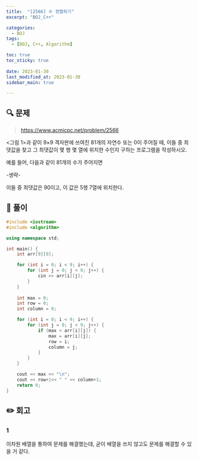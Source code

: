 ```yaml
---
title:  "[2566] 수 정렬하기"
excerpt: "BOJ_C++"

categories:
  - BOJ
tags:
  - [BOJ, C++, Algorithm]

toc: true
toc_sticky: true
 
date: 2023-01-30
last_modified_at: 2023-01-30
sidebar_main: true

---
```

<!--
문제 🔍
풀이 🎯 ⭕ ❌
주의할 점 🚨
짚고갈 점 ✏️
기타 🔥🌝🪐🔔
-->
## 🔍 문제
> <https://www.acmicpc.net/problem/2566>
<div class="notice" markdown="1">
<그림 1>과 같이 9×9 격자판에 쓰여진 81개의 자연수 또는 0이 주어질 때, 이들 중 최댓값을 찾고 그 최댓값이 몇 행 몇 열에 위치한 수인지 구하는 프로그램을 작성하시오.

예를 들어, 다음과 같이 81개의 수가 주어지면

-생략-

이들 중 최댓값은 90이고, 이 값은 5행 7열에 위치한다.
</div>

## 🎯 풀이
```cpp
#include <iostream>
#include <algorithm>

using namespace std;

int main() {
	int arr[9][9];

	for (int i = 0; i < 9; i++) {
		for (int j = 0; j < 9; j++) {
			cin >> arr[i][j];
		}
	}
	
	int max = 0;
	int row = 0;
	int column = 0;

	for (int i = 0; i < 9; i++) {
		for (int j = 0; j < 9; j++) {
			if (max < arr[i][j]) {
				max = arr[i][j];
				row = i;
				column = j;
			}
		}
	}

	cout << max << "\n";
	cout << row+1<< " " << column+1;
	return 0;
}
```
## ✏️ 회고
### 1
이차원 배열을 통하여 문제를 해결했는데, 굳이 배열을 쓰지 않고도 문제를 해결할 수 있을 거 같다.
